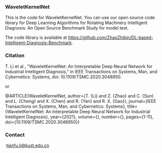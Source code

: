 ### WaveletKernelNet
This is the code for WaveletKernelNet. You can use our open source code library for Deep Learning Algorithms for Rotating Machinery Intelligent Diagnosis: An Open Source Benchmark Study for model test.

The code library is available at https://github.com/ZhaoZhibin/DL-based-Intelligent-Diagnosis-Benchmark.

### Citation
T. Li et al., "WaveletKernelNet: An Interpretable Deep Neural Network for Industrial Intelligent Diagnosis," in IEEE Transactions on Systems, Man, and Cybernetics: Systems, doi: 10.1109/TSMC.2020.3048950.

or

@ARTICLE{WaveletKernelNet, author={T. {Li} and Z. {Zhao} and C. {Sun} and L. {Cheng} and X. {Chen} and R. {Yan} and R. X. {Gao}}, journal={IEEE Transactions on Systems, Man, and Cybernetics: Systems}, title={WaveletKernelNet: An Interpretable Deep Neural Network for Industrial Intelligent Diagnosis}, year={2021}, volume={}, number={}, pages={1-11}, doi={10.1109/TSMC.2020.3048950}}

### Contact
·tianfu.li@kust.edu.cn
